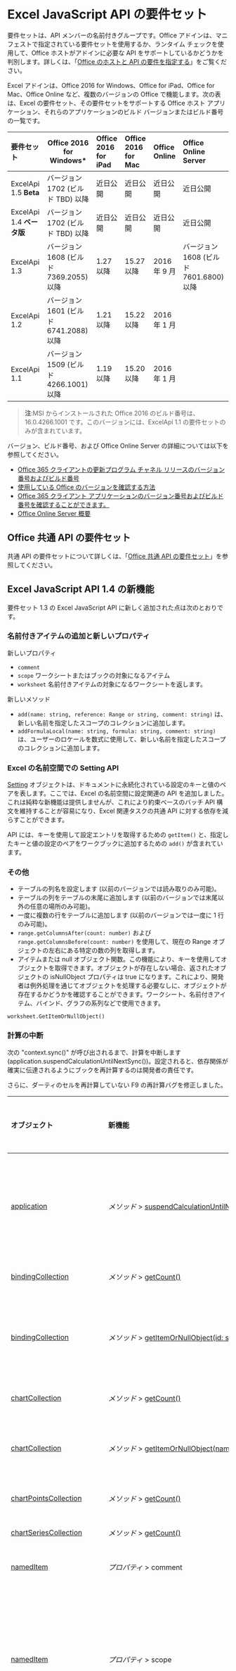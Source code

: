 # <a name="excel-javascript-api-requirement-sets"></a>Excel JavaScript API の要件セット

要件セットは、API メンバーの名前付きグループです。Office アドインは、マニフェストで指定されている要件セットを使用するか、ランタイム チェックを使用して、Office ホストがアドインに必要な API をサポートしているかどうかを判別します。詳しくは、「[Office のホストと API の要件を指定する](../../docs/overview/specify-office-hosts-and-api-requirements.md)」をご覧ください。

Excel アドインは、Office 2016 for Windows、Office for iPad、Office for Mac、Office Online など、複数のバージョンの Office で機能します。次の表は、Excel の要件セット、その要件セットをサポートする Office ホスト アプリケーション、それらのアプリケーションのビルド バージョンまたはビルド番号の一覧です。

|  要件セット  |  Office 2016 for Windows*  |  Office 2016 for iPad  |  Office 2016 for Mac  | Office Online  |  Office Online Server  |
|:-----|-----|:-----|:-----|:-----|:-----|
| ExcelApi 1.5 **Beta**  | バージョン 1702 (ビルド TBD) 以降| 近日公開 |  近日公開| 近日公開 | 近日公開|
| ExcelApi 1.4 **ベータ版** | バージョン 1702 (ビルド TBD) 以降| 近日公開 |  近日公開| 近日公開 | 近日公開|
| ExcelApi 1.3  | バージョン 1608 (ビルド 7369.2055) 以降| 1.27 以降 |  15.27 以降| 2016 年 9 月 | バージョン 1608 (ビルド 7601.6800) 以降|
| ExcelApi 1.2  | バージョン 1601 (ビルド 6741.2088) 以降 | 1.21 以降 | 15.22 以降| 2016 年 1 月 ||
| ExcelApi 1.1  | バージョン 1509 (ビルド 4266.1001) 以降 | 1.19 以降 | 15.20 以降| 2016 年 1 月 ||

> **注**:MSI からインストールされた Office 2016 のビルド番号は、16.0.4266.1001 です。このバージョンには、ExcelApi 1.1 の要件セットのみが含まれています。

バージョン、ビルド番号、および Office Online Server の詳細については以下を参照してください。

- [Office 365 クライアントの更新プログラム チャネル リリースのバージョン番号およびビルド番号](https://technet.microsoft.com/en-us/library/mt592918.aspx)
- [使用している Office のバージョンを確認する方法](https://support.office.com/en-us/article/What-version-of-Office-am-I-using-932788b8-a3ce-44bf-bb09-e334518b8b19?ui=en-US&rs=en-US&ad=US&fromAR=1)
- [Office 365 クライアント アプリケーションのバージョン番号およびビルド番号を確認することができます。](https://technet.microsoft.com/en-us/library/mt592918.aspx#Anchor_1)
- [Office Online Server 概要](https://technet.microsoft.com/en-us/library/jj219437(v=office.16).aspx)

## <a name="office-common-api-requirement-sets"></a>Office 共通 API の要件セット
共通 API の要件セットについて詳しくは、「[Office 共通 API の要件セット](office-add-in-requirement-sets.md)」を参照してください。

## <a name="whats-new-in-excel-javascript-api-14"></a>Excel JavaScript API 1.4 の新機能
要件セット 1.3 の Excel JavaScript API に新しく追加された点は次のとおりです。

### <a name="named-item-add-and-new-properties"></a>名前付きアイテムの追加と新しいプロパティ

新しいプロパティ
* `comment`
* `scope` ワークシートまたはブックの対象になるアイテム
* `worksheet` 名前付きアイテムの対象になるワークシートを返します。

新しいメソッド
* `add(name: string, reference: Range or string, comment: string)` は、新しい名前を指定したスコープのコレクションに追加します。
* `addFormulaLocal(name: string, formula: string, comment: string)` は、ユーザーのロケールを数式に使用して、新しい名前を指定したスコープのコレクションに追加します。

### <a name="settings-api-in-in-excel-namespace"></a>Excel の名前空間での Setting API

[Setting](https://github.com/OfficeDev/office-js-docs/blob/ExcelJs_1.4_OpenSpec/reference/excel/setting.md) オブジェクトは、ドキュメントに永続化されている設定のキーと値のペアを表します。ここでは、Excel の名前空間に設定関連の API を追加しました。これは純粋な新機能は提供しませんが、これにより約束ベースのバッチ API 構文を維持することが容易になり、Excel 関連タスクの共通 API に対する依存を減らすことができます。

API には、キーを使用して設定エントリを取得するための `getItem()` と、指定したキーと値の設定のペアをワークブックに追加するための `add()` が含まれています。

### <a name="others"></a>その他

* テーブルの列名を設定します (以前のバージョンでは読み取りのみ可能)。
* テーブルの列をテーブルの末尾に追加します (以前のバージョンでは末尾以外の任意の場所のみ可能)。
* 一度に複数の行をテーブルに追加します (以前のバージョンでは一度に 1 行のみ可能)。
* `range.getColumnsAfter(count: number)` および `range.getColumnsBefore(count: number)` を使用して、現在の Range オブジェクトの左右にある特定の数の列を取得します。
* アイテムまたは null オブジェクト関数。この機能により、キーを使用してオブジェクトを取得できます。オブジェクトが存在しない場合、返されたオブジェクトの isNullObject プロパティは true になります。これにより、開発者は例外処理を通じてオブジェクトを処理する必要なしに、オブジェクトが存在するかどうかを確認することができます。ワークシート、名前付きアイテム、バインド、グラフの系列などで使用できます。

`worksheet.GetItemOrNullObject()`

### <a name="suspend-calculation"></a>計算の中断
次の "context.sync()" が呼び出されるまで、計算を中断します (application.suspendCalculationUntilNextSync())。設定されると、依存関係が確実に伝達されるようにブックを再計算するのは開発者の責任です。

さらに、ダーティのセルを再計算していない F9 の再計算バグを修正しました。

|オブジェクト| 新機能| 説明|要件セット|
|:----|:----|:----|:----|
|[application](../excel/application.md)|_メソッド_ > [suspendCalculationUntilNextSync()](../excel/application.md#suspendcalculationuntilnextsync)|次の "context.sync()" が呼び出されるまで、計算を中断します。設定されると、依存関係が確実に伝達されるようにブックを再計算するのは開発者の責任です。|1.4|
|[bindingCollection](../excel/bindingcollection.md)|_メソッド_ > [getCount()](../excel/bindingcollection.md#getcount)|コレクション内にあるバインドの数を取得します。|1.4|
|[bindingCollection](../excel/bindingcollection.md)|_メソッド_ > [getItemOrNullObject(id: string)](../excel/bindingcollection.md#getitemornullobjectid-string)|ID によってバインド オブジェクトを取得します。バインディング オブジェクトが存在しない場合は null オブジェクトを返します。|1.4|
|[chartCollection](../excel/chartcollection.md)|_メソッド_ > [getCount()](../excel/chartcollection.md#getcount)|ワークシート上のグラフの数を返します。|1.4|
|[chartCollection](../excel/chartcollection.md)|_メソッド_ > [getItemOrNullObject(name: string)](../excel/chartcollection.md#getitemornullobjectname-string)|名前を使用してグラフを取得します。同じ名前の複数のグラフがある場合は、最初の 1 つが返されます。|1.4|
|[chartPointsCollection](../excel/chartpointscollection.md)|_メソッド_ > [getCount()](../excel/chartpointscollection.md#getcount)|系列内にあるグラフのポイントの数を取得します。|1.4|
|[chartSeriesCollection](../excel/chartseriescollection.md)|_メソッド_ > [getCount()](../excel/chartseriescollection.md#getcount)|コレクション内にあるデータ系列の数を取得します。|1.4|
|[namedItem](../excel/nameditem.md)|_プロパティ_ > comment|この名前に関連付けられているコメントを表します。|1.4|
|[namedItem](../excel/nameditem.md)|_プロパティ_ > scope|名前がブックを対象にしているのか、特定のワークシートを対象にしているのかを示します。読み取り専用です。使用可能な値は次のとおりです。Equal、Greater、GreaterEqual、Less、LessEqual、NotEqual。|1.4|
|[namedItem](../excel/nameditem.md)|_リレーションシップ_ > worksheet|名前付きのアイテムの対象になるワークシートを返します。アイテムがブックを対象にしている場合は、エラーをスローします。読み取り専用です。|1.4|
|[namedItem](../excel/nameditem.md)|_リレーションシップ_ > worksheetOrNullObject|名前付きのアイテムの対象になるワークシートを返します。アイテムがブックを対象にしている場合は、null オブジェクトを返します。読み取り専用です。|1.4|
|[namedItem](../excel/nameditem.md)|_メソッド_ > [delete()](../excel/nameditem.md#delete)|指定された名前を削除します。|1.4|
|[namedItem](../excel/nameditem.md)|_メソッド_ > [getRangeOrNullObject()](../excel/nameditem.md#getrangeornullobject)|名前に関連付けられている範囲オブジェクトを返します。名前付きアイテムの型が範囲でない場合は、null オブジェクトを返します。|1.4|
|[namedItemCollection](../excel/nameditemcollection.md)|_メソッド_ > [add(name: string, reference:Range または string, comment: string)](../excel/nameditemcollection.md#addname-string-reference-range-or-string-comment-string)|新しい名前を指定したスコープのコレクションに追加します。|1.4|
|[namedItemCollection](../excel/nameditemcollection.md)|_メソッド_ > [addFormulaLocal(name: string, formula: string, comment: string)](../excel/nameditemcollection.md#addformulalocalname-string-formula-string-comment-string)|ユーザーのロケールを数式に使用して、新しい名前を指定したスコープのコレクションに追加します。|1.4|
|[namedItemCollection](../excel/nameditemcollection.md)|_メソッド_ > [getCount()](../excel/nameditemcollection.md#getcount)|コレクション内の名前付きアイテムの数を取得します。|1.4|
|[namedItemCollection](../excel/nameditemcollection.md)|_メソッド_ > [getItemOrNullObject(name: string)](../excel/nameditemcollection.md#getitemornullobjectname-string)|名前を使用して、nameditem オブジェクトを取得します。nameditem オブジェクトが存在しない場合は null オブジェクトを返します。|1.4|
|[pivotTableCollection](../excel/pivottablecollection.md)|_メソッド_ > [getCount()](../excel/pivottablecollection.md#getcount)|コレクション内のピボット テーブルの数を取得します。|1.4|
|[pivotTableCollection](../excel/pivottablecollection.md)|_メソッド_ > [getItemOrNullObject(name: string)](../excel/pivottablecollection.md#getitemornullobjectname-string)|名前を使用してピボットテーブルを取得します。PivotTable が存在しない場合は null オブジェクトを返します。|1.4|
|[range](../excel/range.md)|_メソッド_ > [getIntersectionOrNullObject(anotherRange:Range or string)](../excel/range.md#getintersectionornullobjectanotherrange-range-or-string)|指定した範囲の長方形の交差部分を表す Range オブジェクトを取得します。交差部分が見つからない場合は、null オブジェクトを返します。|1.4|
|[range](../excel/range.md)|_メソッド_ > [getUsedRangeOrNullObject(valuesOnly: bool)](../excel/range.md#getusedrangeornullobjectvaluesonly-bool)|指定した範囲オブジェクトのうち使用されている範囲を返します。範囲内に使用済みのセルがない場合、この関数は null オブジェクトを返します。|1.4|
|[rangeViewCollection](../excel/rangeviewcollection.md)|_メソッド_ > [getCount()](../excel/rangeviewcollection.md#getcount)|コレクション内にある RangeView オブジェクトの数を取得します。|1.4|
|[setting](../excel/setting.md)|_プロパティ_ > key|Setting の ID を表すキーを返します。読み取り専用です。|1.4|
|[setting](../excel/setting.md)|_プロパティ_ > value|この設定に格納されている値を表します。|1.4|
|[setting](../excel/setting.md)|_メソッド_ > [delete()](../excel/setting.md#delete)|設定を削除します。|1.4|
|[settingCollection](../excel/settingcollection.md)|_プロパティ_ > items|setting オブジェクトのコレクション。読み取り専用です。|1.4|
|[settingCollection](../excel/settingcollection.md)|_メソッド_ > [add(key: string, value: (any)[])](../excel/settingcollection.md#addkey-string-value-any)|指定した設定をブックに設定または追加します。|1.4|
|[settingCollection](../excel/settingcollection.md)|_メソッド_ > [getCount()](../excel/settingcollection.md#getcount)|コレクション内にある Setting の数を取得します。|1.4|
|[settingCollection](../excel/settingcollection.md)|_メソッド_ > [getItem(key: string)](../excel/settingcollection.md#getitemkey-string)|キーから Setting エントリを取得します。|1.4|
|[settingCollection](../excel/settingcollection.md)|_メソッド_ > [getItemOrNullObject(key: string)](../excel/settingcollection.md#getitemornullobjectkey-string)|キーから Setting エントリを取得します。Setting が存在しない場合は null オブジェクトを返します。|1.4|
|[settingsChangedEventArgs](../excel/settingschangedeventargs.md)|_リレーションシップ_ > settings|SettingsChanged イベントが発生したバインドを表す Setting オブジェクトを取得します。|1.4|
|[tableCollection](../excel/tablecollection.md)|_メソッド_ > [getCount()](../excel/tablecollection.md#getcount)|コレクション内のテーブルの数を取得します。|1.4|
|[tableCollection](../excel/tablecollection.md)|_メソッド_ > [getItemOrNullObject(key: number or string)](../excel/tablecollection.md#getitemornullobjectkey-number-or-string)|名前または ID でテーブルを取得します。テーブルが存在しない場合は null オブジェクトを返します。|1.4|
|[tableColumnCollection](../excel/tablecolumncollection.md)|_メソッド_ > [getCount()](../excel/tablecolumncollection.md#getcount)|表の列数を取得します。|1.4|
|[tableColumnCollection](../excel/tablecolumncollection.md)|_メソッド_ > [getItemOrNullObject(key: number or string)](../excel/tablecolumncollection.md#getitemornullobjectkey-number-or-string)|名前または ID によって、列オブジェクトを取得します。列が存在しない場合は null オブジェクトを返します。|1.4|
|[tableRowCollection](../excel/tablerowcollection.md)|_メソッド_ > [getCount()](../excel/tablerowcollection.md#getcount)|表の行数を取得します。|1.4|
|[workbook](../excel/workbook.md)|_リレーションシップ_ > settings|ブックに関連付けられている Setting のコレクションを表します。読み取り専用です。|1.4|
|[worksheet](../excel/worksheet.md)|_リレーションシップ_ > names|現在のワークシートにスコープされている名前のコレクション。読み取り専用です。|1.4|
|[worksheet](../excel/worksheet.md)|_メソッド_ > [getUsedRangeOrNullObject(valuesOnly: bool)](../excel/worksheet.md#getusedrangeornullobjectvaluesonly-bool)|使用範囲とは、値または書式設定が割り当たっているすべてのセルを包含する最小の範囲です。ワークシート全体が空白の場合、この関数は null オブジェクトを返します。|1.4|
|[worksheetCollection](../excel/worksheetcollection.md)|_メソッド_ > [getCount(visibleOnly: bool)](../excel/worksheetcollection.md#getcountvisibleonly-bool)|コレクション内のワークシートの数を取得します。|1.4|
|[worksheetCollection](../excel/worksheetcollection.md)|_メソッド_ > [getItemOrNullObject(key: string)](../excel/worksheetcollection.md#getitemornullobjectkey-string)|名前または ID を使用して、ワークシート オブジェクトを取得します。ワークシートが存在しない場合は null オブジェクトを返します。|1.4|



## <a name="whats-new-in-excel-javascript-api-13"></a>Excel JavaScript API 1.3 の新機能
要件セット 1.3 の Excel JavaScript API に新しく追加された点は次のとおりです。

|オブジェクト| 新機能| 説明|要件セット|
|:----|:----|:----|:----|
|[binding](../excel/binding.md)|_メソッド_ > [delete()](../excel/binding.md#delete)|バインドを削除します。|1.3|
|[bindingCollection](../excel/bindingcollection.md)|_メソッド_ > [add(range:Range or string, bindingType: string, id: string)](../excel/bindingcollection.md#addrange-range-or-string-bindingtype-string-id-string)|特定の範囲に新しいバインドを追加します。|1.3|
|[bindingCollection](../excel/bindingcollection.md)|_メソッド_ > [addFromNamedItem(name: string, bindingType: string, id: string)](../excel/bindingcollection.md#addfromnameditemname-string-bindingtype-string-id-string)|ブック内の名前付きアイテムに基づいて新しいバインドを追加します。|1.3|
|[bindingCollection](../excel/bindingcollection.md)|_メソッド_ > [addFromSelection(bindingType: string, id: string)](../excel/bindingcollection.md#addfromselectionbindingtype-string-id-string)|現在の選択範囲に基づいて新しいバインドを追加します。|1.3|
|[bindingCollection](../excel/bindingcollection.md)|_メソッド_ > [getItemOrNull(id: string)](../excel/bindingcollection.md#getitemornullid-string)|ID を使用してバインド オブジェクトを取得します。バインド オブジェクトが存在しない場合、戻りオブジェクトの isNull プロパティは true になります。|1.3|
|[chartCollection](../excel/chartcollection.md)|_メソッド_ > [getItemOrNull(name: string)](../excel/chartcollection.md#getitemornullname-string)|グラフ名を使用してグラフを取得します。同じ名前の複数のグラフがある場合は、最初の 1 つが返されます。|1.3|
|[namedItemCollection](../excel/nameditemcollection.md)|_メソッド_ > [getItemOrNull(name: string)](../excel/nameditemcollection.md#getitemornullname-string)|nameditem オブジェクトを、名前を使用して取得します。nameditem オブジェクトが存在しない場合、返されたオブジェクトの isNull プロパティは true になります。|1.3|
|[pivotTable](../excel/pivottable.md)|_プロパティ_ > name|ピボットテーブルの名前。|1.3|
|[pivotTable](../excel/pivottable.md)|_リレーションシップ_ > worksheet|現在のピボットテーブルを含んでいるワークシート。読み取り専用。|1.3|
|[pivotTable](../excel/pivottable.md)|_メソッド_ > [refresh()](../excel/pivottable.md#refresh)|ピボットテーブルを更新します。|1.3|
|[pivotTableCollection](../excel/pivottablecollection.md)|_プロパティ_ > items|ピボットテーブル オブジェクトのコレクション。読み取り専用。|1.3|
|[pivotTableCollection](../excel/pivottablecollection.md)|_メソッド_ > [getItem(name: string)](../excel/pivottablecollection.md#getitemname-string)|名前を使用してピボットテーブルを取得します。|1.3|
|[pivotTableCollection](../excel/pivottablecollection.md)|_メソッド_ > [getItemOrNull(name: string)](../excel/pivottablecollection.md#getitemornullname-string)|名前を使用してピボットテーブルを取得します。ピボットテーブルが存在しない場合、戻りオブジェクトの isNull プロパティは true になります。|1.3|
|[range](../excel/range.md)|_メソッド_ > [getIntersectionOrNull(anotherRange:Range or string)](../excel/range.md#getintersectionornullanotherrange-range-or-string)|指定した範囲の長方形の交差部分を表す Range オブジェクトを取得します。交差部分が見つからない場合は、null オブジェクトを返します。|1.3|
|[range](../excel/range.md)|_メソッド_ > [getVisibleView()](../excel/range.md#getvisibleview)|現在の範囲の表示されている行を表します。|1.3|
|[rangeView](../excel/rangeview.md)|_プロパティ_ > cellAddresses|RangeView のセル アドレスを表します。読み取り専用。|1.3|
|[rangeView](../excel/rangeview.md)|_プロパティ_ > columnCount|表示されている列の数を返します。読み取り専用。|1.3|
|[rangeView](../excel/rangeview.md)|_プロパティ_ > formulas|A1 スタイル表記の数式を表します。|1.3|
|[rangeView](../excel/rangeview.md)|_プロパティ_ > formulasLocal|ユーザーの言語と数値書式ロケールで、A1 スタイル表記の数式を表します。たとえば、英語の数式 "=SUM(A1, introduced in 1.5" は、ドイツ語では "=SUMME(A1; 1,5)" になります。|1.3|
|[rangeView](../excel/rangeview.md)|_プロパティ_ > formulasR1C1|R1C1 スタイル表記の数式を表します。|1.3|
|[rangeView](../excel/rangeview.md)|_プロパティ_ > index|RangeView のインデックスを表す値を返します。読み取り専用。|1.3|
|[rangeView](../excel/rangeview.md)|_プロパティ_ > numberFormat|指定したセルの Excel の数値書式コードを表します。|1.3|
|[rangeView](../excel/rangeview.md)|_プロパティ_ > rowCount|表示されている行の数を返します。読み取り専用。|1.3|
|[rangeView](../excel/rangeview.md)|_プロパティ_ > text|指定した範囲のテキスト値。テキスト値は、セルの幅には依存しません。Excel UI で発生する # 記号による置換は、この API から返されるテキスト値には影響しません。読み取り専用です。|1.3|
|[rangeView](../excel/rangeview.md)|_プロパティ_ > valueTypes|各セルのデータの種類を表します。読み取り専用です。使用可能な値は次のとおりです。Unknown、Empty、String、Integer、Double、Boolean、Error。|1.3|
|[rangeView](../excel/rangeview.md)|_プロパティ_ > values|指定した範囲ビューの Raw 値を表します。返されるデータの型は、文字列、数値、ブール値のいずれかになります。エラーが含まれているセルは、エラー文字列を返します。|1.3|
|[rangeView](../excel/rangeview.md)|_リレーションシップ_ > rows|範囲に関連付けられている範囲ビューのコレクションを表します。読み取り専用。|1.3|
|[rangeView](../excel/rangeview.md)|_メソッド_ > [getRange()](../excel/rangeview.md#getrange)|現在の RangeView に関連付けられている親の範囲を取得します。|1.3|
|[rangeViewCollection](../excel/rangeviewcollection.md)|_プロパティ_ > items|rangeView オブジェクトのコレクション。読み取り専用。|1.3|
|[rangeViewCollection](../excel/rangeviewcollection.md)|_メソッド_ > [getItemAt(index: number)](../excel/rangeviewcollection.md#getitematindex-number)|RangeView のインデックスから RangeView の行番号を取得します。0 を起点とする番号になります。|1.3|
|[setting](../excel/setting.md)|_プロパティ_ > key|Setting の ID を表すキーを返します。読み取り専用。|1.3|
|[setting](../excel/setting.md)|_メソッド_ > [delete()](../excel/setting.md#delete)|設定を削除します。|1.3|
|[settingCollection](../excel/settingcollection.md)|_プロパティ_ > items|setting オブジェクトのコレクション。読み取り専用。|1.3|
|[settingCollection](../excel/settingcollection.md)|_メソッド_ > [getItem(key: string)](../excel/settingcollection.md#getitemkey-string)|キーから Setting エントリを取得します。|1.3|
|[settingCollection](../excel/settingcollection.md)|_メソッド_ > [getItemOrNull(key: string)](../excel/settingcollection.md#getitemornullkey-string)|キーから Setting エントリを取得します。Setting が存在しない場合、返されたオブジェクトの isNull プロパティは true になります。|1.3|
|[settingCollection](../excel/settingcollection.md)|_メソッド_ > [set(key: string, value: string)](../excel/settingcollection.md#setkey-string-value-string)|指定した設定をブックに設定または追加します。|1.3|
|[settingsChangedEventArgs](../excel/settingschangedeventargs.md)|_リレーションシップ_ > settingCollection|SettingsChanged イベントが発生したバインドを表す Setting オブジェクトを取得します。|1.3|
|[table](../excel/table.md)|_プロパティ_ > highlightFirstColumn|最初の列に特別な書式設定が含まれているかどうかを示します。|1.3|
|[table](../excel/table.md)|_プロパティ_ > highlightLastColumn|最後の列に特別な書式設定が含まれているかどうかを示します。|1.3|
|[table](../excel/table.md)|_プロパティ_ > showBandedColumns|テーブルを見やすくするため、奇数列を偶数列とは異なる方法で強調表示する書式設定にして、列を縞模様で表示するかどうかを示します。|1.3|
|[table](../excel/table.md)|_プロパティ_ > showBandedRows|テーブルを見やすくするため、奇数行を偶数行とは異なる方法で強調表示する書式設定にして、行を縞模様で表示するかどうかを示します。|1.3|
|[table](../excel/table.md)|_プロパティ_ > showFilterButton|フィルター ボタンを各列のヘッダーの上部に表示するかどうかを示します。これは、テーブルにヘッダー行が含まれている場合のみ設定できます。|1.3|
|[tableCollection](../excel/tablecollection.md)|_メソッド_ > [getItemOrNull(key: number or string)](../excel/tablecollection.md#getitemornullkey-number-or-string)|名前または ID を使用してテーブルを取得します。テーブルが存在しない場合、戻りオブジェクトの isNull プロパティは true になります。|1.3|
|[tableColumnCollection](../excel/tablecolumncollection.md)|_メソッド_ > [getItemOrNull(key: number or string)](../excel/tablecolumncollection.md#getitemornullkey-number-or-string)|名前または ID を使用して列オブジェクトを取得します。列が存在しない場合、返されたオブジェクトの isNull プロパティは true になります。|1.3|
|[workbook](../excel/workbook.md)|_リレーションシップ_ > pivotTables|ブックに関連付けられているピボットテーブルのコレクションを表します。読み取り専用。|1.3|
|[workbook](../excel/workbook.md)|_リレーションシップ_ > settings|ブックに関連付けられている Setting のコレクションを表します。読み取り専用。|1.3|
|[worksheet](../excel/worksheet.md)|_リレーションシップ_ > pivotTables|ワークシートの一部になっているピボットテーブルのコレクション。読み取り専用。|1.3|

## <a name="whats-new-in-excel-javascript-api-12"></a>Excel JavaScript API 1.2 の新機能
要件セット 1.2 の Excel JavaScript API に新たに追加された点は次のとおりです。

|オブジェクト| 新機能| 説明|要件セット|
|:----|:----|:----|:----|
|[chart](../excel/chart.md)|_プロパティ_ > id|コレクション内での位置を基にグラフを取得します。読み取り専用です。|1.2|
|[chart](../excel/chart.md)|_リレーションシップ_ > worksheet|現在のグラフを含んでいるワークシート。読み取り専用。|1.2|
|[chart](../excel/chart.md)|_メソッド_ > [getImage(height: number, width: number, fittingMode: string)](../excel/chart.md#getimageheight-number-width-number-fittingmode-string)|指定したサイズに合わせてグラフを拡大、縮小することで、グラフを Base64 でエンコードされた画像としてレンダリングします。|1.2|
|[filter](../excel/filter.md)|_リレーションシップ_ > criteria|指定した列に現在適用されているフィルターです。読み取り専用です。|1.2|
|[filter](../excel/filter.md)|_メソッド_ > [apply(criteria:FilterCriteria)](../excel/filter.md#applycriteria-filtercriteria)|指定した列に、指定されたフィルター条件を適用します。|1.2|
|[filter](../excel/filter.md)|_メソッド_ > [applyBottomItemsFilter(count: number)](../excel/filter.md#applybottomitemsfiltercount-number)|指定した数の要素の列に "下位アイテム" フィルターを適用します。|1.2|
|[filter](../excel/filter.md)|_メソッド_ > [applyBottomPercentFilter(percent: number)](../excel/filter.md#applybottompercentfilterpercent-number)|指定した割合の要素の列に "下位パーセント" フィルターを適用します。|1.2|
|[filter](../excel/filter.md)|_メソッド_ > [applyCellColorFilter(color: string)](../excel/filter.md#applycellcolorfiltercolor-string)|指定した色の列に "セルの色" フィルターを適用します。|1.2|
|[filter](../excel/filter.md)|_メソッド_ > [applyCustomFilter(criteria1: string, criteria2: string, oper: string)](../excel/filter.md#applycustomfiltercriteria1-string-criteria2-string-oper-string)|指定した条件の文字列の列に "アイコン" フィルターを適用します。|1.2|
|[filter](../excel/filter.md)|_メソッド_ > [applyDynamicFilter(criteria: string)](../excel/filter.md#applydynamicfiltercriteria-string)|列に "動的" フィルターを適用します。|1.2|
|[filter](../excel/filter.md)|_メソッド_ > [applyFontColorFilter(color: string)](../excel/filter.md#applyfontcolorfiltercolor-string)|指定した色の列に "フォントの色" フィルターを適用します。|1.2|
|[filter](../excel/filter.md)|_メソッド_ > [applyIconFilter(icon:Icon)](../excel/filter.md#applyiconfiltericon-icon)|指定したアイコンの列に "アイコン" フィルターを適用します。|1.2|
|[filter](../excel/filter.md)|_メソッド_ > [applyTopItemsFilter(count: number)](../excel/filter.md#applytopitemsfiltercount-number)|指定した数の要素の列に "上位アイテム" フィルターを適用します。|1.2|
|[filter](../excel/filter.md)|_メソッド_ > [applyTopPercentFilter(percent: number)](../excel/filter.md#applytoppercentfilterpercent-number)|指定した割合の要素の列に "上位パーセント" フィルターを適用します。|1.2|
|[filter](../excel/filter.md)|_メソッド_ > [applyValuesFilter(values: ()[])](../excel/filter.md#applyvaluesfiltervalues-)|指定した値の列に "値" フィルターを適用します。|1.2|
|[filter](../excel/filter.md)|_メソッド_ > [clear()](../excel/filter.md#clear)|指定した列のフィルターをクリアします。|1.2|
|[filterCriteria](../excel/filtercriteria.md)|_プロパティ_ > color|セルをフィルター処理するために使用する HTML カラー文字列。「CellColor」フィルターおよび「fontColor」フィルターと併用します。|1.2|
|[filterCriteria](../excel/filtercriteria.md)|_プロパティ_ > criterion1|データをフィルター処理するために使用する最初の条件。「カスタム」フィルター処理の場合には、演算子として使用されます。|1.2|
|[filterCriteria](../excel/filtercriteria.md)|_プロパティ_ > criterion2|データをフィルター処理するために使用する 2 番目の条件。「カスタム」フィルター処理の場合には、演算子としてのみ使用されます。|1.2|
|[filterCriteria](../excel/filtercriteria.md)|_プロパティ_ >dynamicCriteria|この列に適用する Excel.DynamicFilterCriteria の動的条件。「動的」フィルター処理で使用します。使用可能な値は次のいずれかです。Unknown、AboveAverage、AllDatesInPeriodApril、AllDatesInPeriodAugust、AllDatesInPeriodDecember、AllDatesInPeriodFebruray、AllDatesInPeriodJanuary、AllDatesInPeriodJuly、AllDatesInPeriodJune、AllDatesInPeriodMarch、AllDatesInPeriodMay、AllDatesInPeriodNovember、AllDatesInPeriodOctober、AllDatesInPeriodQuarter1、AllDatesInPeriodQuarter2、AllDatesInPeriodQuarter3、AllDatesInPeriodQuarter4、AllDatesInPeriodSeptember、BelowAverage、LastMonth、LastQuarter、LastWeek、LastYear、NextMonth、NextQuarter、NextWeek、NextYear、ThisMonth、ThisQuarter、ThisWeek、ThisYear、Today、Tomorrow、YearToDate、Yesterday。|1.2|
|[filterCriteria](../excel/filtercriteria.md)|_プロパティ_ > filterOn|値を表示したままにするかどうかを判別するために、フィルターで使用するプロパティ。使用可能な値は次のとおりです。BottomItems、BottomPercent、CellColor、Dynamic、FontColor、Values、TopItems、TopPercent、Icon、Custom。|1.2|
|[filterCriteria](../excel/filtercriteria.md)|_プロパティ_ > operator|"カスタム" フィルター処理を使用するときに、条件 1 と条件 2 と結合との使用する演算子。使用可能な値は次のとおりです。And、Or。|1.2|
|[filterCriteria](../excel/filtercriteria.md)|_プロパティ_ > values|"値" フィルター処理の一部として使用する値のセット。|1.2|
|[filterCriteria](../excel/filtercriteria.md)|_リレーションシップ_ > icon|セルをフィルター処理するために使用するアイコン。「アイコン」フィルター処理で使用します。|1.2|
|[filterDatetime](../excel/filterdatetime.md)|_プロパティ_ > date|データのフィルター処理に使用する ISO8601 形式の日付です。|1.2|
|[filterDatetime](../excel/filterdatetime.md)|_プロパティ_ > specificity|データを保持するのに、日付をどの程度詳細に使用するか。たとえば、date が 2005-04-02 で "month" に設定した場合、フィルター操作では 2005 年 4 月の日付データを含むすべての行が保持されます。使用可能な値は次のとおりです。Year、Month、Day、Hour、Minute、Second。|1.2|
|[formatProtection](../excel/formatprotection.md)|_プロパティ_ > formulaHidden|Excel が範囲内のセルの数式を非表示にするかどうかを示します。null 値は、範囲全体に一様な数式非表示設定がないことを表します。|1.2|
|[formatProtection](../excel/formatprotection.md)|_プロパティ_ > locked|Excel がオブジェクト内のセルをロックするかどうかを示します。null 値は、範囲全体に一様なロック設定がないことを表します。|1.2|
|[icon](../excel/icon.md)|_プロパティ_ > index|指定したセット内のアイコンのインデックスを表します。|1.2|
|[icon](../excel/icon.md)|_プロパティ_ > set|アイコンがその一部であるセットを表します。使用可能な値は次のとおりです。Invalid、ThreeArrows、ThreeArrowsGray、ThreeFlags、ThreeTrafficLights1、ThreeTrafficLights2、ThreeSigns、ThreeSymbols、ThreeSymbols2、FourArrows、FourArrowsGray、FourRedToBlack、FourRating、FourTrafficLights、FiveArrows、FiveArrowsGray、FiveRating、FiveQuarters、ThreeStars、ThreeTriangles、FiveBoxes。|1.2|
|[range](../excel/range.md)|_プロパティ_ > columnHidden|現在の範囲のすべての列が非表示になっているかどうかを表します。|1.2|
|[range](../excel/range.md)|_プロパティ_ > formulasR1C1|R1C1 スタイル表記の数式を表します。|1.2|
|[range](../excel/range.md)|_プロパティ_ > hidden|現在の範囲のすべてのセルが非表示になっているかどうかを表します。読み取り専用です。|1.2|
|[range](../excel/range.md)|_プロパティ_ > rowHidden|現在の範囲のすべての行が非表示になっているかどうかを表します。|1.2|
|[range](../excel/range.md)|_リレーションシップ_ > sort|現在の範囲について、範囲の並べ替えを表します。読み取り専用。|1.2|
|[range](../excel/range.md)|_メソッド_ > [merge(across: bool)](../excel/range.md#mergeacross-bool)|範囲内のセルをワークシートの 1 つの領域に結合します。|1.2|
|[range](../excel/range.md)|_メソッド_ > [unmerge()](../excel/range.md#unmerge)|範囲内のセルを結合解除して別々のセルにします。|1.2|
|[rangeFormat](../excel/rangeformat.md)|_プロパティ_ > columnWidth|範囲内のすべての列の幅を取得または設定します。列の幅が均一でない場合は、null が返されます。|1.2|
|[rangeFormat](../excel/rangeformat.md)|_プロパティ_ > rowHeight|範囲内のすべての行の高さを取得または設定します。行の高さが均一でない場合は、null が返されます。|1.2|
|[rangeFormat](../excel/rangeformat.md)|_リレーションシップ_ > protection|範囲に対する書式保護オブジェクトを返します。読み取り専用です。|1.2|
|[rangeFormat](../excel/rangeformat.md)|_メソッド_ > [autofitColumns()](../excel/rangeformat.md#autofitcolumns)|現在の列のデータに基づいて、現在の範囲の列の幅を最適な幅に変更します。|1.2|
|[rangeFormat](../excel/rangeformat.md)|_メソッド_ > [autofitRows()](../excel/rangeformat.md#autofitrows)|現在の行のデータに基づいて、現在の範囲の行の高さを最適な高さに変更します。|1.2|
|[rangeReference](../excel/rangereference.md)|_プロパティ_ > address|現在の範囲の表示されている行を表します。|1.2|
|[rangeSort](../excel/rangesort.md)|_メソッド_ > [apply(fields:SortField[], matchCase: bool, hasHeaders: bool, orientation: string, method: string)](../excel/rangesort.md#applyfields-sortfield-matchcase-bool-hasheaders-bool-orientation-string-method-string)|並べ替え操作を実行します。|1.2|
|[sortField](../excel/sortfield.md)|_プロパティ_ > ascending|昇順で並べ替えるかどうかを表します。|1.2|
|[sortField](../excel/sortfield.md)|_プロパティ_ > color|並べ替えがフォントまたはセルの色で行われる場合に、条件の対象となる色を表します。|1.2|
|[sortField](../excel/sortfield.md)|_プロパティ_ > dataOption|このフィールドのその他の並べ替えオプションを表します。使用可能な値は次のとおりです。Normal、TextAsNumber。|1.2|
|[sortField](../excel/sortfield.md)|_プロパティ_ > key|条件の対象とする列 (または行。並べ替えの方向によって異なります) を表します。最初の列 (または行) からのオフセットとして表します。|1.2|
|[sortField](../excel/sortfield.md)|_プロパティ_ > sortOn|この条件の並べ替えの種類を表します。使用可能な値は次のとおりです。Value、CellColor、FontColor、Icon。|1.2|
|[sortField](../excel/sortfield.md)|_リレーションシップ_ > icon|並べ替えがセルのアイコンで行われる場合に、条件の対象となるアイコンを表します。|1.2|
|[table](../excel/table.md)|_リレーションシップ_ > sort|テーブル内の並べ替えを表します。読み取り専用。|1.2|
|[table](../excel/table.md)|_リレーションシップ_ > worksheet|現在のテーブルを含んでいるワークシート。読み取り専用です。|1.2|
|[table](../excel/table.md)|_メソッド_ > [clearFilters()](../excel/table.md#clearfilters)|現在テーブルに適用されているすべてのフィルターをクリアします。|1.2|
|[table](../excel/table.md)|_メソッド_ > [convertToRange()](../excel/table.md#converttorange)|テーブルを通常の範囲のセルに変換します。すべてのデータが保持されます。|1.2|
|[table](../excel/table.md)|_メソッド_ > [reapplyFilters()](../excel/table.md#reapplyfilters)|現在テーブルに適用されているすべてのフィルターを再適用します。|1.2|
|[tableColumn](../excel/tablecolumn.md)|_リレーションシップ_ > filter|列に適用されるフィルターを取得します。読み取り専用です。|1.2|
|[tableSort](../excel/tablesort.md)|_プロパティ_ > matchCase|大文字小文字の区別が、テーブルの最後の並べ替え操作に影響を与えたかどうかを表します。読み取り専用です。|1.2|
|[tableSort](../excel/tablesort.md)|_プロパティ_ > method|テーブルの並べ替えで最後に使用した中国語文字の順序付け方法を表します。読み取り専用です。使用可能な値は次のとおりです。PinYin、StrokeCount。|1.2|
|[tableSort](../excel/tablesort.md)|_リレーションシップ_ > fields|テーブルの最後の並べ替えに使用する現在の条件を表します。読み取り専用です。|1.2|
|[tableSort](../excel/tablesort.md)|_メソッド_ > [apply(fields:SortField[], matchCase: bool, method: string)](../excel/tablesort.md#applyfields-sortfield-matchcase-bool-method-string)|並べ替え操作を実行します。|1.2|
|[tableSort](../excel/tablesort.md)|_メソッド_ > [clear()](../excel/tablesort.md#clear)|テーブルに現在設定されている並べ替えをクリアします。これにより表の順序が変更されることはありませんが、ヘッダーのボタンの状態がクリアされます。|1.2|
|[tableSort](../excel/tablesort.md)|_メソッド_ > [reapply()](../excel/tablesort.md#reapply)|テーブルに、現在の並べ替えパラメーターを再適用します。|1.2|
|[workbook](../excel/workbook.md)|_リレーションシップ_ > functions|このブックを含む Excel アプリケーションのインスタンスを表します。読み取り専用。|1.2|
|[worksheet](../excel/worksheet.md)|_リレーションシップ_ > protection|ワークシートのシート保護オブジェクトを返します。読み取り専用です。|1.2|
|[worksheetProtection](../excel/worksheetprotection.md)|_プロパティ_ > protected|ワークシートが保護されているかどうかを示します。読み取り専用。読み取り専用。|1.2|
|[worksheetProtection](../excel/worksheetprotection.md)|_リレーションシップ_ > options|シートの保護のオプション。読み取り専用。|1.2|
|[worksheetProtection](../excel/worksheetprotection.md)|_メソッド_ > [protect(options:WorksheetProtectionOptions)](../excel/worksheetprotection.md#protectoptions-worksheetprotectionoptions)|ワークシートを保護します。ワークシートが保護されている場合は失敗します。|1.2|
|[worksheetProtection](../excel/worksheetprotection.md)|_メソッド_ > [unprotect()](../excel/worksheetprotection.md#unprotect)|ワークシートの保護を解除します。|1.2|
|[worksheetProtectionOptions](../excel/worksheetprotectionoptions.md)|_プロパティ_ > allowAutoFilter|自動フィルター機能の使用を可能にするワークシート保護オプションを表します。|1.2|
|[worksheetProtectionOptions](../excel/worksheetprotectionoptions.md)|_プロパティ_ > allowDeleteColumns|列の削除を可能にするワークシート保護オプションを表します。|1.2|
|[worksheetProtectionOptions](../excel/worksheetprotectionoptions.md)|_プロパティ_ > allowDeleteRows|行の削除を可能にするワークシート保護オプションを表します。|1.2|
|[worksheetProtectionOptions](../excel/worksheetprotectionoptions.md)|_プロパティ_ > allowFormatCells|セルの書式設定を可能にするワークシート保護オプションを表します。|1.2|
|[worksheetProtectionOptions](../excel/worksheetprotectionoptions.md)|_プロパティ_ > allowFormatColumns|列の書式設定を可能にするワークシート保護オプションを表します。|1.2|
|[worksheetProtectionOptions](../excel/worksheetprotectionoptions.md)|_プロパティ_ > allowFormatRows|行の書式設定を可能にするワークシート保護オプションを表します。|1.2|
|[worksheetProtectionOptions](../excel/worksheetprotectionoptions.md)|_プロパティ_ > allowInsertColumns|列の挿入を可能にするワークシート保護オプションを表します。|1.2|
|[worksheetProtectionOptions](../excel/worksheetprotectionoptions.md)|_プロパティ_ > allowInsertHyperlinks|ハイパーリンクの挿入を可能にするワークシート保護オプションを表します。|1.2|
|[worksheetProtectionOptions](../excel/worksheetprotectionoptions.md)|_プロパティ_ > allowInsertRows|行の挿入を可能にするワークシート保護オプションを表します。|1.2|
|[worksheetProtectionOptions](../excel/worksheetprotectionoptions.md)|_プロパティ_ > allowPivotTables|ピボットテーブル機能の使用を可能にするワークシート保護オプションを表します。|1.2|
|[worksheetProtectionOptions](../excel/worksheetprotectionoptions.md)|_プロパティ_ > allowSort|並ベ替え機能の使用を可能にするワークシート保護オプションを表します。|1.2|

## <a name="excel-javascript-api-11"></a>Excel JavaScript API 1.1
Excel JavaScript API 1.1 は、API の最初のバージョンです。API について詳しくは、Excel JavaScript API リファレンスのトピックをご覧ください。  

## <a name="additional-resources"></a>追加リソース

- [Office のホストと API の要件を指定する](../../docs/overview/specify-office-hosts-and-api-requirements.md)
- [Office アドインの XML マニフェスト](../../docs/overview/add-in-manifests.md)
